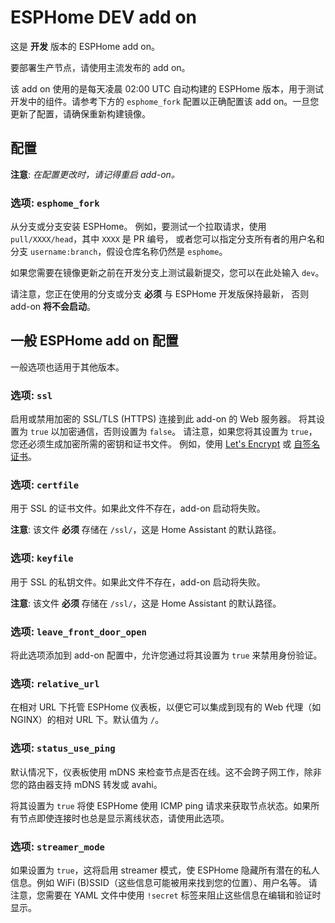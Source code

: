 # ESPHome DEV add on

这是 **开发** 版本的 ESPHome add on。

要部署生产节点，请使用主流发布的 add on。

该 add on 使用的是每天凌晨 02:00 UTC 自动构建的 ESPHome 版本，用于测试开发中的组件。请参考下方的 `esphome_fork` 配置以正确配置该 add on。一旦您更新了配置，请确保重新构建镜像。

## 配置

**注意**: _在配置更改时，请记得重启 add-on。_

### 选项: `esphome_fork`

从分支或分支安装 ESPHome。
例如，要测试一个拉取请求，使用 `pull/XXXX/head`，其中 `XXXX` 是 PR 编号，
或者您可以指定分支所有者的用户名和分支 `username:branch`，假设仓库名称仍然是 `esphome`。

如果您需要在镜像更新之前在开发分支上测试最新提交，您可以在此处输入 `dev`。

请注意，您正在使用的分支或分支 **必须** 与 ESPHome 开发版保持最新，
否则 add-on **将不会启动**。

## 一般 ESPHome add on 配置

一般选项也适用于其他版本。

### 选项: `ssl`

启用或禁用加密的 SSL/TLS (HTTPS) 连接到此 add-on 的 Web 服务器。
将其设置为 `true` 以加密通信，否则设置为 `false`。
请注意，如果您将其设置为 `true`，您还必须生成加密所需的密钥和证书文件。
例如，使用 [Let's Encrypt](https://www.home-assistant.io/addons/lets_encrypt/)
或 [自签名证书](https://www.home-assistant.io/docs/ecosystem/certificates/tls_self_signed_certificate/)。

### 选项: `certfile`

用于 SSL 的证书文件。如果此文件不存在，add-on 启动将失败。

**注意**: 该文件 **必须** 存储在 `/ssl/`，这是 Home Assistant 的默认路径。

### 选项: `keyfile`

用于 SSL 的私钥文件。如果此文件不存在，add-on 启动将失败。

**注意**: 该文件 **必须** 存储在 `/ssl/`，这是 Home Assistant 的默认路径。

### 选项: `leave_front_door_open`

将此选项添加到 add-on 配置中，允许您通过将其设置为 `true` 来禁用身份验证。

### 选项: `relative_url`

在相对 URL 下托管 ESPHome 仪表板，以便它可以集成到现有的 Web 代理（如 NGINX）的相对 URL 下。默认值为 `/`。

### 选项: `status_use_ping`

默认情况下，仪表板使用 mDNS 来检查节点是否在线。这不会跨子网工作，除非您的路由器支持 mDNS 转发或 avahi。

将其设置为 `true` 将使 ESPHome 使用 ICMP ping 请求来获取节点状态。如果所有节点即使连接时也总是显示离线状态，请使用此选项。

### 选项: `streamer_mode`

如果设置为 `true`，这将启用 streamer 模式，使 ESPHome 隐藏所有潜在的私人信息。例如 WiFi (B)SSID（这些信息可能被用来找到您的位置）、用户名等。
请注意，您需要在 YAML 文件中使用 `!secret` 标签来阻止这些信息在编辑和验证时显示。